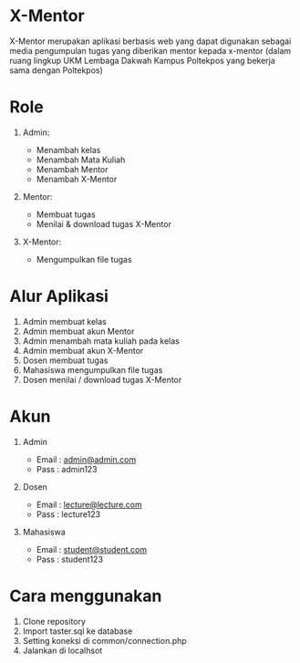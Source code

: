 # X-Mentor

X-Mentor merupakan aplikasi berbasis web yang dapat digunakan sebagai media pengumpulan tugas yang diberikan mentor kepada x-mentor (dalam ruang lingkup UKM Lembaga Dakwah Kampus Poltekpos yang  bekerja sama dengan Poltekpos)

# Role

1. Admin:

   - Menambah kelas
   - Menambah Mata Kuliah
   - Menambah Mentor
   - Menambah X-Mentor

2. Mentor:

   - Membuat tugas
   - Menilai & download tugas X-Mentor

3. X-Mentor:
   - Mengumpulkan file tugas

# Alur Aplikasi

1. Admin membuat kelas
2. Admin membuat akun Mentor
3. Admin menambah mata kuliah pada kelas
4. Admin membuat akun X-Mentor
5. Dosen membuat tugas
6. Mahasiswa mengumpulkan file tugas
7. Dosen menilai / download tugas X-Mentor

# Akun

1. Admin

   - Email : admin@admin.com
   - Pass : admin123

2. Dosen

   - Email : lecture@lecture.com
   - Pass : lecture123

3. Mahasiswa
   - Email : student@student.com
   - Pass : student123

# Cara menggunakan

1. Clone repository
2. Import taster.sql ke database
3. Setting koneksi di common/connection.php
4. Jalankan di localhsot

